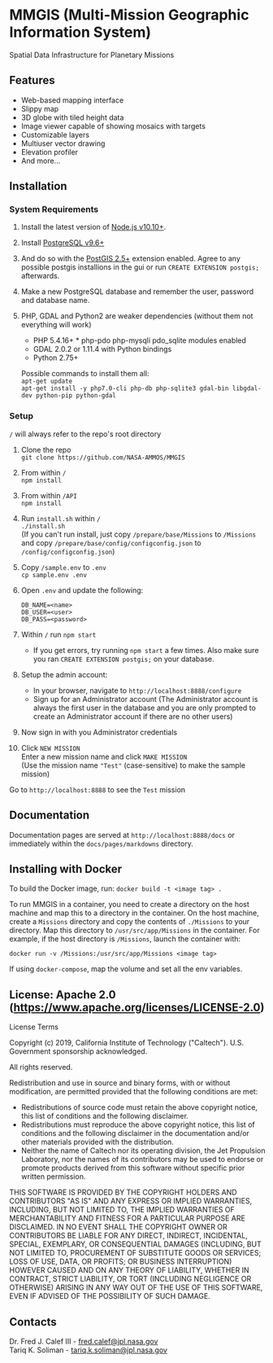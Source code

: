 # MMGIS (Multi-Mission Geographic Information System)

Spatial Data Infrastructure for Planetary Missions

## Features

- Web-based mapping interface
- Slippy map
- 3D globe with tiled height data
- Image viewer capable of showing mosaics with targets
- Customizable layers
- Multiuser vector drawing
- Elevation profiler
- And more...

## Installation

### System Requirements

1. Install the latest version of [Node.js v10.10+](https://nodejs.org/en/download/).

1. Install [PostgreSQL v9.6+](https://www.enterprisedb.com/downloads/postgres-postgresql-downloads)
1. And do so with the [PostGIS 2.5+](https://postgis.net/install/) extension enabled.
   Agree to any possible postgis installions in the gui or run `CREATE EXTENSION postgis;` afterwards.
1. Make a new PostgreSQL database and remember the user, password and database name.

1. PHP, GDAL and Python2 are weaker dependencies (without them not everything will work)

   - PHP 5.4.16+ \* php-pdo php-mysqli pdo_sqlite modules enabled
   - GDAL 2.0.2 or 1.11.4 with Python bindings
   - Python 2.75+

   Possible commands to install them all:  
   `apt-get update`  
   `apt-get install -y php7.0-cli php-db php-sqlite3 gdal-bin libgdal-dev python-pip python-gdal`

### Setup

`/` will always refer to the repo's root directory

1. Clone the repo  
   `git clone https://github.com/NASA-AMMOS/MMGIS`

1. From within `/`  
   `npm install`

1. From within `/API`  
   `npm install`

1. Run `install.sh` within `/`  
   `./install.sh`  
   (If you can't run install, just copy `/prepare/base/Missions` to `/Missions` and copy `/prepare/base/config/configconfig.json` to `/config/configconfig.json`)

1. Copy `/sample.env` to `.env`  
   `cp sample.env .env`

1. Open `.env` and update the following:

   ```
   DB_NAME=<name>
   DB_USER=<user>
   DB_PASS=<password>
   ```

1. Within `/` run `npm start`

   - If you get errors, try running `npm start` a few times. Also make sure you ran `CREATE EXTENSION postgis;` on your database.

1. Setup the admin account:

   - In your browser, navigate to `http://localhost:8888/configure`
   - Sign up for an Administrator account (The Administrator account is always the first user in the database and you are only prompted to create an Administrator account if there are no other users)

1. Now sign in with you Administrator credentials

1. Click `NEW MISSION`  
   Enter a new mission name and click `MAKE MISSION`  
   (Use the mission name `"Test"` (case-sensitive) to make the sample mission)

Go to `http://localhost:8888` to see the `Test` mission

## Documentation

Documentation pages are served at `http://localhost:8888/docs` or immediately within the `docs/pages/markdowns` directory.

## Installing with Docker

To build the Docker image, run:
`docker build -t <image tag> .`

To run MMGIS in a container, you need to create a directory on the host machine and map this to a directory in the container. On the host machine, create a `Missions` directory and copy the contents of `./Missions` to your directory. Map this directory to `/usr/src/app/Missions` in the container. For example, if the host directory is `/Missions`, launch the container with:

`docker run -v /Missions:/usr/src/app/Missions <image tag>`

If using `docker-compose`, map the volume and set all the env variables.

## License: Apache 2.0 (https://www.apache.org/licenses/LICENSE-2.0)

License Terms

Copyright (c) 2019, California Institute of Technology ("Caltech"). U.S. Government sponsorship acknowledged.

All rights reserved.

Redistribution and use in source and binary forms, with or without modification, are permitted provided that the following conditions are met:

- Redistributions of source code must retain the above copyright notice, this list of conditions and the following disclaimer.
- Redistributions must reproduce the above copyright notice, this list of conditions and the following disclaimer in the documentation and/or other materials provided with the distribution.
- Neither the name of Caltech nor its operating division, the Jet Propulsion Laboratory, nor the names of its contributors may be used to endorse or promote products derived from this software without specific prior written permission.

THIS SOFTWARE IS PROVIDED BY THE COPYRIGHT HOLDERS AND CONTRIBUTORS "AS IS" AND ANY EXPRESS OR IMPLIED WARRANTIES, INCLUDING, BUT NOT LIMITED TO, THE IMPLIED WARRANTIES OF MERCHANTABILITY AND FITNESS FOR A PARTICULAR PURPOSE ARE DISCLAIMED. IN NO EVENT SHALL THE COPYRIGHT OWNER OR CONTRIBUTORS BE LIABLE FOR ANY DIRECT, INDIRECT, INCIDENTAL, SPECIAL, EXEMPLARY, OR CONSEQUENTIAL DAMAGES (INCLUDING, BUT NOT LIMITED TO, PROCUREMENT OF SUBSTITUTE GOODS OR SERVICES; LOSS OF USE, DATA, OR PROFITS; OR BUSINESS INTERRUPTION) HOWEVER CAUSED AND ON ANY THEORY OF LIABILITY, WHETHER IN CONTRACT, STRICT LIABILITY, OR TORT (INCLUDING NEGLIGENCE OR OTHERWISE) ARISING IN ANY WAY OUT OF THE USE OF THIS SOFTWARE, EVEN IF ADVISED OF THE POSSIBILITY OF SUCH DAMAGE.

## Contacts

Dr. Fred J. Calef III - fred.calef@jpl.nasa.gov  
Tariq K. Soliman - tariq.k.soliman@jpl.nasa.gov
